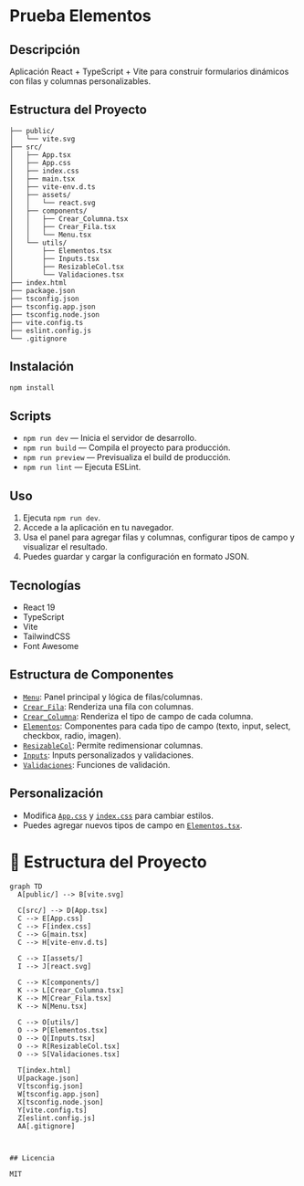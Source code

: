 # Prueba Elementos

## Descripción

Aplicación React + TypeScript + Vite para construir formularios dinámicos con filas y columnas personalizables.

## Estructura del Proyecto

```
├── public/
│   └── vite.svg
├── src/
│   ├── App.tsx
│   ├── App.css
│   ├── index.css
│   ├── main.tsx
│   ├── vite-env.d.ts
│   ├── assets/
│   │   └── react.svg
│   ├── components/
│   │   ├── Crear_Columna.tsx
│   │   ├── Crear_Fila.tsx
│   │   └── Menu.tsx
│   └── utils/
│       ├── Elementos.tsx
│       ├── Inputs.tsx
│       ├── ResizableCol.tsx
│       └── Validaciones.tsx
├── index.html
├── package.json
├── tsconfig.json
├── tsconfig.app.json
├── tsconfig.node.json
├── vite.config.ts
├── eslint.config.js
└── .gitignore
```

## Instalación

```sh
npm install
```

## Scripts

- `npm run dev` — Inicia el servidor de desarrollo.
- `npm run build` — Compila el proyecto para producción.
- `npm run preview` — Previsualiza el build de producción.
- `npm run lint` — Ejecuta ESLint.

## Uso

1. Ejecuta `npm run dev`.
2. Accede a la aplicación en tu navegador.
3. Usa el panel para agregar filas y columnas, configurar tipos de campo y visualizar el resultado.
4. Puedes guardar y cargar la configuración en formato JSON.

## Tecnologías

- React 19
- TypeScript
- Vite
- TailwindCSS
- Font Awesome

## Estructura de Componentes

- [`Menu`](src/components/Menu.tsx): Panel principal y lógica de filas/columnas.
- [`Crear_Fila`](src/components/Crear_Fila.tsx): Renderiza una fila con columnas.
- [`Crear_Columna`](src/components/Crear_Columna.tsx): Renderiza el tipo de campo de cada columna.
- [`Elementos`](src/utils/Elementos.tsx): Componentes para cada tipo de campo (texto, input, select, checkbox, radio, imagen).
- [`ResizableCol`](src/utils/ResizableCol.tsx): Permite redimensionar columnas.
- [`Inputs`](src/utils/Inputs.tsx): Inputs personalizados y validaciones.
- [`Validaciones`](src/utils/Validaciones.tsx): Funciones de validación.

## Personalización

- Modifica [`App.css`](src/App.css) y [`index.css`](src/index.css) para cambiar estilos.
- Puedes agregar nuevos tipos de campo en [`Elementos.tsx`](src/utils/Elementos.tsx).

# 📂 Estructura del Proyecto

```mermaid
graph TD
  A[public/] --> B[vite.svg]

  C[src/] --> D[App.tsx]
  C --> E[App.css]
  C --> F[index.css]
  C --> G[main.tsx]
  C --> H[vite-env.d.ts]

  C --> I[assets/]
  I --> J[react.svg]

  C --> K[components/]
  K --> L[Crear_Columna.tsx]
  K --> M[Crear_Fila.tsx]
  K --> N[Menu.tsx]

  C --> O[utils/]
  O --> P[Elementos.tsx]
  O --> Q[Inputs.tsx]
  O --> R[ResizableCol.tsx]
  O --> S[Validaciones.tsx]

  T[index.html]
  U[package.json]
  V[tsconfig.json]
  W[tsconfig.app.json]
  X[tsconfig.node.json]
  Y[vite.config.ts]
  Z[eslint.config.js]
  AA[.gitignore]



## Licencia

MIT
```
